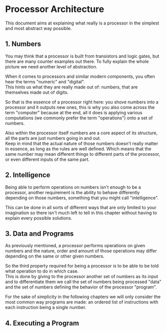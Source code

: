 # Processor Architecture

This document aims at explaining what really is a processor in the simplest and most abstract way possible.

## 1. Numbers

You may think that a processor is built from transistors and logic gates, but there are many counter examples out there.
To fully explain the whole picture we need another level of abstraction.  

When it comes to processors and similar modern components, you often hear the terms "numeric" and "digital".  
This hints us what they are really made out of: numbers, that are themselves made out of digits.  

So that is the essence of a processor right here: you shove numbers into a processor and it outputs new ones, this is why you also come across the term "computer" because at the end, all it does is applying various computations (we commonly prefer the term "operations") onto a set of numbers.  

Also within the processor itself numbers are a core aspect of its structure, all the parts are just numbers going in and out.  
Keep in mind that the actual nature of those numbers doesn't really matter in essence, as long as the rules are well defined. Which means that the same number may mean different things to different parts of the processor, or even different inputs of the same part.

## 2. Intelligence

Being able to perform operations on numbers isn't enough to be a processor, another requirement is the ability to behave differently depending on those numbers, something that you might call "intelligence".

This can be done in all sorts of different ways that are only limited to your imagination so there isn't much left to tell in this chapter without having to explain every possible solutions.

## 3. Data and Programs

As previously mentioned, a processor performs operations on given numbers and the nature, order and amount of those operations may differ depending on the same or other given numbers.

So the third property required for being a processor is to be able to be told what operation to do in which case.  
This is done by giving to the processor another set of numbers as its input and to differentiate them we call the set of numbers being processed "data" and the set of numbers defining the behavior of the processor "program".

For the sake of simplicity in the following chapters we will only consider the most common way programs are made: an ordered list of instructions with each instruction being a single number.

## 4. Executing a Program
